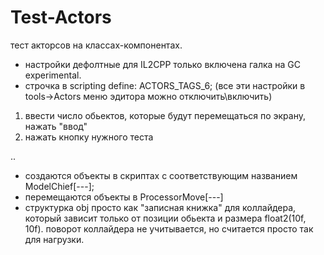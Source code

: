 # Test-Actors
 
тест акторсов на классах-компонентах. 

- настройки дефолтные для IL2CPP только включена галка на GC experimental. 
- строчка в scripting define:     ACTORS_TAGS_6; (все эти настройки в tools->Actors меню эдитора можно отключить\включить)

1) ввести число обьектов, которые будут перемещаться по экрану, нажать "ввод"
2) нажать кнопку нужного теста

..
- создаются объекты в скриптах с соответствующим названием ModelChief[---];
- перемещаются объекты в ProcessorMove[---]
- структурка obj просто как "записная книжка" для коллайдера, который зависит только от позиции обьекта и размера float2(10f, 10f). 
поворот коллайдера не учитывается, но считается просто так для нагрузки.

